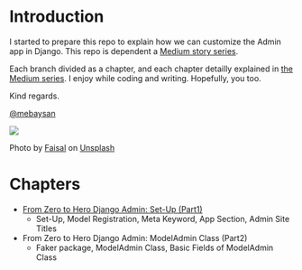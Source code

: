 # Introduction

I started to prepare this repo to explain how we can customize the Admin app in Django. This repo is dependent a [Medium story series](https://mebaysan.medium.com/).

Each branch divided as a chapter, and each chapter detailly explained in [the Medium series](https://mebaysan.medium.com/). I enjoy while coding and writing. Hopefully, you too.

Kind regards.

[@mebaysan](https://github.com/mebaysan)


<img src="https://unsplash.com/photos/BI465ksrlWs">

Photo by <a href="https://unsplash.com/@faisaldada?utm_source=unsplash&utm_medium=referral&utm_content=creditCopyText">Faisal</a> on <a href="https://unsplash.com/s/photos/django?utm_source=unsplash&utm_medium=referral&utm_content=creditCopyText">Unsplash</a>
  


# Chapters
- [From Zero to Hero Django Admin: Set-Up (Part1)](https://medium.com/nerd-for-tech/from-zero-to-hero-django-admin-set-up-part1-253cd3a5a723)
  - Set-Up, Model Registration, Meta Keyword, App Section, Admin Site Titles
- From Zero to Hero Django Admin: ModelAdmin Class (Part2)
  - Faker package, ModelAdmin Class, Basic Fields of ModelAdmin Class